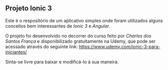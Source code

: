 ## Projeto Ionic 3
Este é o respositório de um aṕlicativo simples onde foram utilizados alguns conceitos bem interessantes de *Ionic 3* e *Angular.*

O projeto foi desenvolvido no decorrer do curso feito por *Charles dos Santos França* e disponibilizado gratuitamente na Udemy, que pode ser acessado através do seguinte link:
https://www.udemy.com/ionic-3-para-iniciantes/

Sinta-se livre para baixar e modificá-lo à sua maneira.
